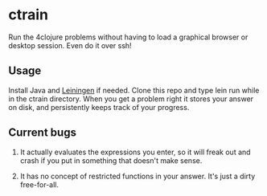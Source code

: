 # ctrain

Run the 4clojure problems without having to load a graphical browser or desktop session. Even do it over ssh!

## Usage

Install Java and [Leiningen](https://leiningen.org/) if needed. Clone this repo and type lein run while in the ctrain directory.
When you get a problem right it stores your answer on disk, and persistently keeps track of your progress.

## Current bugs

1. It actually evaluates the expressions you enter, so it will freak out and crash if you put in something that doesn't make sense.

2. It has no concept of restricted functions in your answer. It's just a dirty free-for-all.
